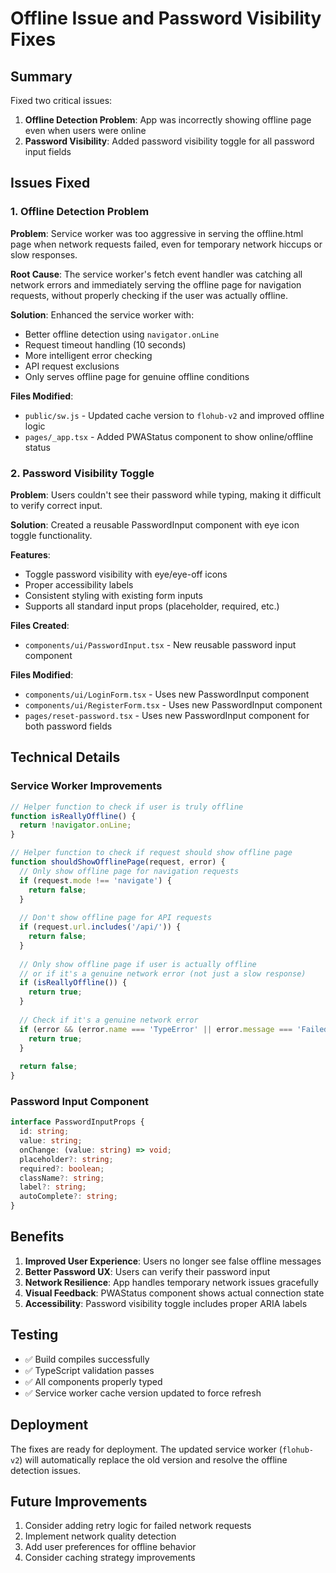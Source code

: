 # Offline Issue and Password Visibility Fixes

## Summary

Fixed two critical issues:
1. **Offline Detection Problem**: App was incorrectly showing offline page even when users were online
2. **Password Visibility**: Added password visibility toggle for all password input fields

## Issues Fixed

### 1. Offline Detection Problem

**Problem**: Service worker was too aggressive in serving the offline.html page when network requests failed, even for temporary network hiccups or slow responses.

**Root Cause**: The service worker's fetch event handler was catching all network errors and immediately serving the offline page for navigation requests, without properly checking if the user was actually offline.

**Solution**: Enhanced the service worker with:
- Better offline detection using `navigator.onLine`
- Request timeout handling (10 seconds)
- More intelligent error checking
- API request exclusions
- Only serves offline page for genuine offline conditions

**Files Modified**:
- `public/sw.js` - Updated cache version to `flohub-v2` and improved offline logic
- `pages/_app.tsx` - Added PWAStatus component to show online/offline status

### 2. Password Visibility Toggle

**Problem**: Users couldn't see their password while typing, making it difficult to verify correct input.

**Solution**: Created a reusable PasswordInput component with eye icon toggle functionality.

**Features**:
- Toggle password visibility with eye/eye-off icons
- Proper accessibility labels
- Consistent styling with existing form inputs
- Supports all standard input props (placeholder, required, etc.)

**Files Created**:
- `components/ui/PasswordInput.tsx` - New reusable password input component

**Files Modified**:
- `components/ui/LoginForm.tsx` - Uses new PasswordInput component
- `components/ui/RegisterForm.tsx` - Uses new PasswordInput component  
- `pages/reset-password.tsx` - Uses new PasswordInput component for both password fields

## Technical Details

### Service Worker Improvements

```javascript
// Helper function to check if user is truly offline
function isReallyOffline() {
  return !navigator.onLine;
}

// Helper function to check if request should show offline page
function shouldShowOfflinePage(request, error) {
  // Only show offline page for navigation requests
  if (request.mode !== 'navigate') {
    return false;
  }
  
  // Don't show offline page for API requests
  if (request.url.includes('/api/')) {
    return false;
  }
  
  // Only show offline page if user is actually offline
  // or if it's a genuine network error (not just a slow response)
  if (isReallyOffline()) {
    return true;
  }
  
  // Check if it's a genuine network error
  if (error && (error.name === 'TypeError' || error.message === 'Failed to fetch')) {
    return true;
  }
  
  return false;
}
```

### Password Input Component

```typescript
interface PasswordInputProps {
  id: string;
  value: string;
  onChange: (value: string) => void;
  placeholder?: string;
  required?: boolean;
  className?: string;
  label?: string;
  autoComplete?: string;
}
```

## Benefits

1. **Improved User Experience**: Users no longer see false offline messages
2. **Better Password UX**: Users can verify their password input
3. **Network Resilience**: App handles temporary network issues gracefully
4. **Visual Feedback**: PWAStatus component shows actual connection state
5. **Accessibility**: Password visibility toggle includes proper ARIA labels

## Testing

- ✅ Build compiles successfully
- ✅ TypeScript validation passes
- ✅ All components properly typed
- ✅ Service worker cache version updated to force refresh

## Deployment

The fixes are ready for deployment. The updated service worker (`flohub-v2`) will automatically replace the old version and resolve the offline detection issues.

## Future Improvements

1. Consider adding retry logic for failed network requests
2. Implement network quality detection
3. Add user preferences for offline behavior
4. Consider caching strategy improvements